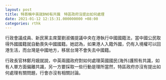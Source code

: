 ```yaml
---
layout: post
title: 特首稱中英就BNO有共識　特區政府沒提出如何處理
date: 2021-01-12 12:15:31.000000000 +08:00
categories: rthk
---
```


行政會議成員、新民黨主席葉劉淑儀提議中央在港執行中國國籍法，當中國公民取得外國國籍就自動喪失中國國籍。她認為，如果港人入籍外國，仍有入境權可以回港生活，而台灣是中國地方，移居台灣不會失去中國籍。

行政長官林鄭月娥就說，中英兩國政府對如何處理英國國民(海外)護照有共識，如有人單方面偏離共識，另一方要採取一些行動是理所當然，特區政府亦沒有提出如何處理有關問題，行會亦沒有相關討論。
